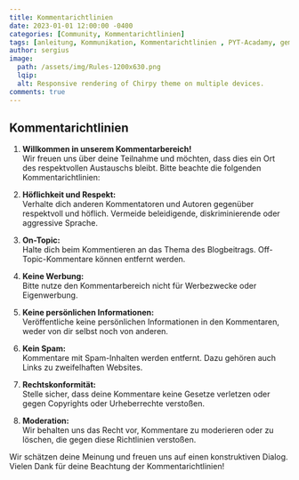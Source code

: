 ```yaml
---
title: Kommentarichtlinien 
date: 2023-01-01 12:00:00 -0400
categories: [Community, Kommentarichtlinien]
tags: [anleitung, Kommunikation, Kommentarichtlinien , PYT-Acadamy, gemeinschaftsprojekt, Comunity,]
author: sergius
image:
  path: /assets/img/Rules-1200x630.png
  lqip:
  alt: Responsive rendering of Chirpy theme on multiple devices.
comments: true
---
```


## Kommentarichtlinien

1. **Willkommen in unserem Kommentarbereich!**  
   Wir freuen uns über deine Teilnahme und möchten, dass dies ein Ort des respektvollen Austauschs bleibt. Bitte beachte die folgenden Kommentarichtlinien:

2. **Höflichkeit und Respekt:**  
   Verhalte dich anderen Kommentatoren und Autoren gegenüber respektvoll und höflich. Vermeide beleidigende, diskriminierende oder aggressive Sprache.

3. **On-Topic:**  
   Halte dich beim Kommentieren an das Thema des Blogbeitrags. Off-Topic-Kommentare können entfernt werden.

4. **Keine Werbung:**  
   Bitte nutze den Kommentarbereich nicht für Werbezwecke oder Eigenwerbung.

5. **Keine persönlichen Informationen:**  
   Veröffentliche keine persönlichen Informationen in den Kommentaren, weder von dir selbst noch von anderen.

6. **Kein Spam:**  
   Kommentare mit Spam-Inhalten werden entfernt. Dazu gehören auch Links zu zweifelhaften Websites.

7. **Rechtskonformität:**  
   Stelle sicher, dass deine Kommentare keine Gesetze verletzen oder gegen Copyrights oder Urheberrechte verstoßen.

8. **Moderation:**  
   Wir behalten uns das Recht vor, Kommentare zu moderieren oder zu löschen, die gegen diese Richtlinien verstoßen.

Wir schätzen deine Meinung und freuen uns auf einen konstruktiven Dialog. Vielen Dank für deine Beachtung der Kommentarichtlinien!
